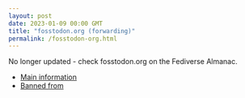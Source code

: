 ```yaml
---
layout: post
date: 2023-01-09 00:00 GMT
title: "fosstodon.org (forwarding)"
permalink: /fosstodon-org.html
---
```


No longer updated - check fosstodon.org on the Fediverse Almanac.

* [Main information](https://www.fediversealmanac.com/api/v1/instances/fosstodon.org)
* [Banned from](https://www.fediversealmanac.com/api/v1/instances/fosstodon.org/banned_from)

